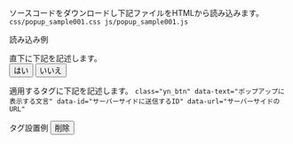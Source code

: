 ソースコードをダウンロードし下記ファイルをHTMLから読み込みます。
`css/popup_sample001.css
js/popup_sample001.js`

読み込み例
<link href="css/popup_sample001.css" rel="stylesheet">
<script type="text/javascript" src="//code.jquery.com/jquery-3.2.1.min.js"></script>
<script type="text/javascript" src="js/popup_sample001.js"></script>

<body>直下に下記を記述します。
<div id="popup_yn">
    <div id="popup_yn_txt"></div>
    <div id="popup_yn_notice"></div>
    <div>
        <input id="popup_y_btn" type="button" value="はい" />
        <input id="popup_n_btn" type="button" value="いいえ" />
    </div>
</div>
<div id="popup_background"></div>
</pre>

適用するタグに下記を記述します。
`class="yn_btn"
data-text="ポップアップに表示する文言"
data-id="サーバーサイドに送信するID"
data-url="サーバーサイドのURL"`

タグ設置例
<input class="yn_btn" data-text="削除を実行しますか？" type="button" data-id="1" data-url="/admin/delete" value="削除" />
